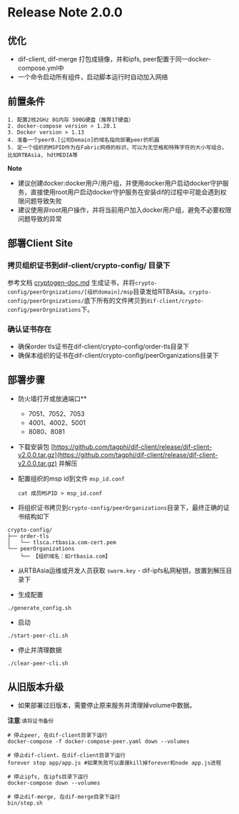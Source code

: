 # Release Note 2.0.0

## 优化

- dif-client, dif-merge 打包成镜像，并和ipfs, peer配置于同一docker-compose.yml中
- 一个命令启动所有组件，启动脚本运行时自动加入网络

## 前置条件

```
1. 配置2核2GHz 8G内存 500G硬盘（推荐1T硬盘）
2. docker-compose version > 1.20.1
3. Docker version > 1.13
4. 准备一个peer0.[公司Domain]的域名指向部署peer的机器
5. 定一个组织的MSPID作为在Fabric网络的标识，可以为无空格和特殊字符的大小写组合。比如RTBAsia, hdtMEDIA等
```

**Note**

- 建议创建docker:docker用户/用户组，并使用docker用户启动docker守护服务，直接使用root用户启动docker守护服务在安装dif的过程中可能会遇到权限问题导致失败
- 建议使用非root用户操作，并将当前用户加入docker用户组，避免不必要权限问题导致的异常

## 部署Client Site

### 拷贝组织证书到dif-client/crypto-config/ 目录下

参考文档 [cryptogen-doc.md](./cryptogen-doc.md) 生成证书，并将`crypto-config/peerOrgnizations/[组织domain]/msp`目录发给RTBAsia。`crypto-config/peerOrgnizations/`底下所有的文件拷贝到`dif-client/crypto-config/peerOrgnizations`下。 

### 确认证书存在

* 确保order tls证书在dif-client/crypto-config/order-tls目录下
* 确保本组织的证书在dif-client/crypto-config/peerOrganizations目录下

## 部署步骤

- 防火墙打开或放通端口**

    - 7051、7052、7053
    - 4001、4002、5001
    - 8080、8081

- 下载安装包 [https://github.com/tagphi/dif-client/release/dif-client-v2.0.0.tar.gz](https://github.com/tagphi/dif-client/release/dif-client-v2.0.0.tar.gz) 并解压

- 配置组织的msp id到文件 `msp_id.conf`

    ```shell
    cat 成员MSPID > msp_id.conf
    ```

- 将组织证书拷贝到`crypto-config/peerOrganizations`目录下，最终正确的证书结构如下

```
crypto-config/
├── order-tls
│   └── tlsca.rtbasia.com-cert.pem
└── peerOrganizations
    └── 【组织域名：如rtbasia.com】
```

- 从RTBAsia运维或开发人员获取 `swarm.key` - dif-ipfs私网秘钥，放置到解压目录下

- 生成配置

```
./generate_config.sh
```

- 启动

```
./start-peer-cli.sh
```

- 停止并清理数据

```
./clear-peer-cli.sh
```


## 从旧版本升级

- 如果部署过旧版本，需要停止原来服务并清理掉volume中数据。

**注意**:`请将证书备份`


```shell
# 停止peer, 在dif-client目录下运行
docker-compose -f docker-compose-peer.yaml down --volumes

# 停止dif-client，在dif-client目录下运行
forever stop app/app.js #如果失败可以直接kill掉forever和node app.js进程

# 停止ipfs, 在ipfs目录下运行
docker-compose down --volumes

# 停止dif-merge, 在dif-merge目录下运行
bin/stop.sh
```

